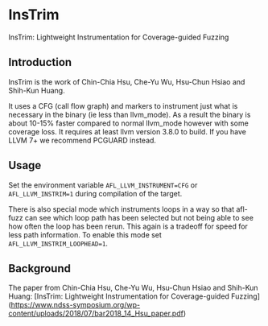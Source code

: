 # InsTrim

InsTrim: Lightweight Instrumentation for Coverage-guided Fuzzing

## Introduction

InsTrim is the work of Chin-Chia Hsu, Che-Yu Wu, Hsu-Chun Hsiao and Shih-Kun Huang.

It uses a CFG (call flow graph) and markers to instrument just what
is necessary in the binary (ie less than llvm_mode). As a result the binary is
about 10-15% faster compared to normal llvm_mode however with some coverage loss.
It requires at least llvm version 3.8.0 to build.
If you have LLVM 7+ we recommend PCGUARD instead.

## Usage

Set the environment variable `AFL_LLVM_INSTRUMENT=CFG` or `AFL_LLVM_INSTRIM=1`
during compilation of the target.

There is also special mode which instruments loops in a way so that
afl-fuzz can see which loop path has been selected but not being able to
see how often the loop has been rerun.
This again is a tradeoff for speed for less path information.
To enable this mode set `AFL_LLVM_INSTRIM_LOOPHEAD=1`.

## Background

The paper from Chin-Chia Hsu, Che-Yu Wu, Hsu-Chun Hsiao and Shih-Kun Huang:
[InsTrim: Lightweight Instrumentation for Coverage-guided Fuzzing]
(https://www.ndss-symposium.org/wp-content/uploads/2018/07/bar2018_14_Hsu_paper.pdf)
